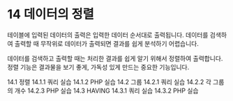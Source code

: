 # 14 데이터의 정렬 
테이블에 입력된 데이터의 출력은 입력한 데이터 순서대로 출력됩니다. 
데이터를 검색하 여 출력할 때 무작위로 데이터가 출력되면 결과를 쉽게 분석하기 어렵습니다.  

데이터를 검색하고 출력할 때는 처리한 결과를 쉽게 알기 위해서 정렬하여 출력합니다. 
정렬 기능은 결과물을 보기 좋게, 가독성 있게 만드는 중요한 기능입니다.  

14.1 정렬
14.1.1 쿼리 실습
14.1.2 PHP 실습 
14.2 그룹
14.2.1 쿼리 실습
14.2.2 각 그룹의 개수
14.2.3 PHP 실습 
14.3 HAVING
14.3.1 쿼리 실습 
14.3.2 PHP 실습
